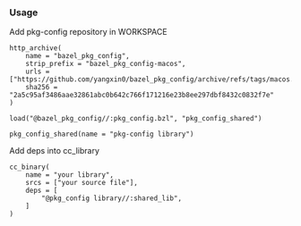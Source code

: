 ### Usage

Add pkg-config repository in WORKSPACE

```
http_archive(
    name = "bazel_pkg_config",
    strip_prefix = "bazel_pkg_config-macos",
    urls = ["https://github.com/yangxin0/bazel_pkg_config/archive/refs/tags/macos.zip"],
    sha256 = "2a5c95af3486aae32861abc0b642c766f171216e23b8ee297dbf8432c0832f7e"
)

load("@bazel_pkg_config//:pkg_config.bzl", "pkg_config_shared")

pkg_config_shared(name = "pkg-config library")
```

Add deps into cc_library

```
cc_binary(
    name = "your library",
    srcs = ["your source file"],
    deps = [
        "@pkg_config library//:shared_lib",
    ]
)
```



